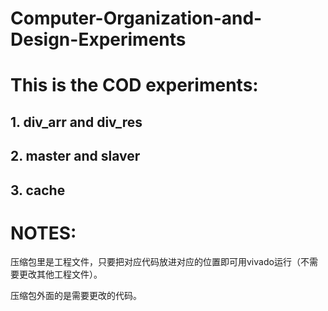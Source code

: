 # Computer-Organization-and-Design-Experiments
# This is the COD experiments: 

## 1. div_arr and div_res

## 2. master and slaver

## 3. cache



# NOTES: 

压缩包里是工程文件，只要把对应代码放进对应的位置即可用vivado运行（不需要更改其他工程文件）。

压缩包外面的是需要更改的代码。
